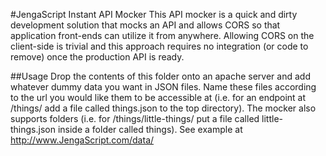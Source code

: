 #JengaScript Instant API Mocker
This API mocker is a quick and dirty development solution that mocks an API and allows CORS so that application front-ends can utilize it from anywhere. Allowing CORS on the client-side is trivial and this approach requires no integration (or code to remove) once the production API is ready.

##Usage
Drop the contents of this folder onto an apache server and add whatever dummy data you want in JSON files.
Name these files according to the url you would like them to be accessible at (i.e. for an endpoint at /things/ add a file called things.json to the top directory).
The mocker also supports folders (i.e. for /things/little-things/ put a file called little-things.json inside a folder called things).
See example at http://www.JengaScript.com/data/
